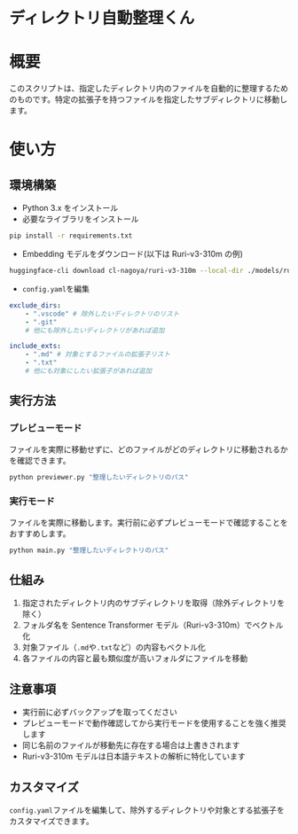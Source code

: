# ディレクトリ自動整理くん

# 概要

このスクリプトは、指定したディレクトリ内のファイルを自動的に整理するためのものです。特定の拡張子を持つファイルを指定したサブディレクトリに移動します。

# 使い方

## 環境構築

-   Python 3.x をインストール
-   必要なライブラリをインストール

```bash
pip install -r requirements.txt
```

-   Embedding モデルをダウンロード(以下は Ruri-v3-310m の例)

```bash
huggingface-cli download cl-nagoya/ruri-v3-310m --local-dir ./models/ruri-v3-310m
```

-   `config.yaml`を編集

```yaml
exclude_dirs:
    - ".vscode" # 除外したいディレクトリのリスト
    - ".git"
    # 他にも除外したいディレクトリがあれば追加

include_exts:
    - ".md" # 対象とするファイルの拡張子リスト
    - ".txt"
    # 他にも対象にしたい拡張子があれば追加
```

## 実行方法

### プレビューモード

ファイルを実際に移動せずに、どのファイルがどのディレクトリに移動されるかを確認できます。

```bash
python previewer.py "整理したいディレクトリのパス"
```

### 実行モード

ファイルを実際に移動します。実行前に必ずプレビューモードで確認することをおすすめします。

```bash
python main.py "整理したいディレクトリのパス"
```

## 仕組み

1. 指定されたディレクトリ内のサブディレクトリを取得（除外ディレクトリを除く）
2. フォルダ名を Sentence Transformer モデル（Ruri-v3-310m）でベクトル化
3. 対象ファイル（`.md`や`.txt`など）の内容もベクトル化
4. 各ファイルの内容と最も類似度が高いフォルダにファイルを移動

## 注意事項

-   実行前に必ずバックアップを取ってください
-   プレビューモードで動作確認してから実行モードを使用することを強く推奨します
-   同じ名前のファイルが移動先に存在する場合は上書きされます
-   Ruri-v3-310m モデルは日本語テキストの解析に特化しています

## カスタマイズ

`config.yaml`ファイルを編集して、除外するディレクトリや対象とする拡張子をカスタマイズできます。
